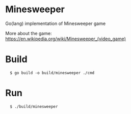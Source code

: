 # Minesweeper

Go(lang) implementation of Minesweeper game

More about the game: https://en.wikipedia.org/wiki/Minesweeper_(video_game)

# Build

```
  $ go build -o build/minesweeper ./cmd
```

# Run

```
  $ ./build/minesweeper
```

